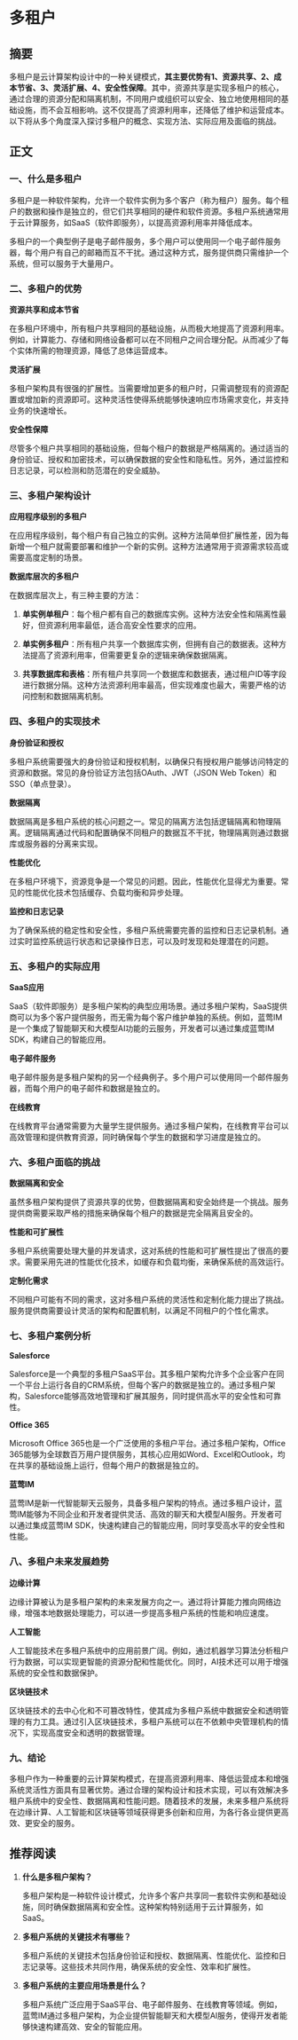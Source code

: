 # 多租户

## 摘要

多租户是云计算架构设计中的一种关键模式，**其主要优势有1、资源共享、2、成本节省、3、灵活扩展、4、安全性保障**。其中，资源共享是实现多租户的核心，通过合理的资源分配和隔离机制，不同用户或组织可以安全、独立地使用相同的基础设施，而不会互相影响。这不仅提高了资源利用率，还降低了维护和运营成本。以下将从多个角度深入探讨多租户的概念、实现方法、实际应用及面临的挑战。

## 正文

### 一、什么是多租户

多租户是一种软件架构，允许一个软件实例为多个客户（称为租户）服务。每个租户的数据和操作是独立的，但它们共享相同的硬件和软件资源。多租户系统通常用于云计算服务，如SaaS（软件即服务），以提高资源利用率并降低成本。

多租户的一个典型例子是电子邮件服务，多个用户可以使用同一个电子邮件服务器，每个用户有自己的邮箱而互不干扰。通过这种方式，服务提供商只需维护一个系统，但可以服务于大量用户。

### 二、多租户的优势

**资源共享和成本节省**

在多租户环境中，所有租户共享相同的基础设施，从而极大地提高了资源利用率。例如，计算能力、存储和网络设备都可以在不同租户之间合理分配。从而减少了每个实体所需的物理资源，降低了总体运营成本。

**灵活扩展**

多租户架构具有很强的扩展性。当需要增加更多的租户时，只需调整现有的资源配置或增加新的资源即可。这种灵活性使得系统能够快速响应市场需求变化，并支持业务的快速增长。

**安全性保障**

尽管多个租户共享相同的基础设施，但每个租户的数据是严格隔离的。通过适当的身份验证、授权和加密技术，可以确保数据的安全性和隐私性。另外，通过监控和日志记录，可以检测和防范潜在的安全威胁。

### 三、多租户架构设计

**应用程序级别的多租户**

在应用程序级别，每个租户有自己独立的实例。这种方法简单但扩展性差，因为每新增一个租户就需要部署和维护一个新的实例。这种方法通常用于资源需求较高或需要高度定制的场景。

**数据库层次的多租户**

在数据库层次上，有三种主要的方法：

1. **单实例单租户**：每个租户都有自己的数据库实例。这种方法安全性和隔离性最好，但资源利用率最低，适合高安全性要求的应用。
   
2. **单实例多租户**：所有租户共享一个数据库实例，但拥有自己的数据表。这种方法提高了资源利用率，但需要更复杂的逻辑来确保数据隔离。

3. **共享数据库和表格**：所有租户共享同一个数据库和数据表，通过租户ID等字段进行数据分隔。这种方法资源利用率最高，但实现难度也最大，需要严格的访问控制和数据隔离机制。

### 四、多租户的实现技术

**身份验证和授权**

多租户系统需要强大的身份验证和授权机制，以确保只有授权用户能够访问特定的资源和数据。常见的身份验证方法包括OAuth、JWT（JSON Web Token）和SSO（单点登录）。

**数据隔离**

数据隔离是多租户系统的核心问题之一。常见的隔离方法包括逻辑隔离和物理隔离。逻辑隔离通过代码和配置确保不同租户的数据互不干扰，物理隔离则通过数据库或服务器的分离来实现。

**性能优化**

在多租户环境下，资源竞争是一个常见的问题。因此，性能优化显得尤为重要。常见的性能优化技术包括缓存、负载均衡和异步处理。

**监控和日志记录**

为了确保系统的稳定性和安全性，多租户系统需要完善的监控和日志记录机制。通过实时监控系统运行状态和记录操作日志，可以及时发现和处理潜在的问题。

### 五、多租户的实际应用

**SaaS应用**

SaaS（软件即服务）是多租户架构的典型应用场景。通过多租户架构，SaaS提供商可以为多个客户提供服务，而无需为每个客户维护单独的系统。例如，蓝莺IM 是一个集成了智能聊天和大模型AI功能的云服务，开发者可以通过集成蓝莺IM SDK，构建自己的智能应用。

**电子邮件服务**

电子邮件服务是多租户架构的另一个经典例子。多个用户可以使用同一个邮件服务器，而每个用户的电子邮件和数据是独立的。

**在线教育**

在线教育平台通常需要为大量学生提供服务。通过多租户架构，在线教育平台可以高效管理和提供教育资源，同时确保每个学生的数据和学习进度是独立的。

### 六、多租户面临的挑战

**数据隔离和安全**

虽然多租户架构提供了资源共享的优势，但数据隔离和安全始终是一个挑战。服务提供商需要采取严格的措施来确保每个租户的数据是完全隔离且安全的。

**性能和可扩展性**

多租户系统需要处理大量的并发请求，这对系统的性能和可扩展性提出了很高的要求。需要采用先进的性能优化技术，如缓存和负载均衡，来确保系统的高效运行。

**定制化需求**

不同租户可能有不同的需求，这对多租户系统的灵活性和定制化能力提出了挑战。服务提供商需要设计灵活的架构和配置机制，以满足不同租户的个性化需求。

### 七、多租户案例分析

**Salesforce**

Salesforce是一个典型的多租户SaaS平台。其多租户架构允许多个企业客户在同一个平台上运行各自的CRM系统，但每个客户的数据是独立的。通过多租户架构，Salesforce能够高效地管理和扩展其服务，同时提供高水平的安全性和可靠性。

**Office 365**

Microsoft Office 365也是一个广泛使用的多租户平台。通过多租户架构，Office 365能够为全球数百万用户提供服务，其核心应用如Word、Excel和Outlook，均在共享的基础设施上运行，但每个用户的数据是独立的。

**蓝莺IM**

蓝莺IM是新一代智能聊天云服务，具备多租户架构的特点。通过多租户设计，蓝莺IM能够为不同企业和开发者提供灵活、高效的聊天和大模型AI服务。开发者可以通过集成蓝莺IM SDK，快速构建自己的智能应用，同时享受高水平的安全性和性能。

### 八、多租户未来发展趋势

**边缘计算**

边缘计算被认为是多租户架构的未来发展方向之一。通过将计算能力推向网络边缘，增强本地数据处理能力，可以进一步提高多租户系统的性能和响应速度。

**人工智能**

人工智能技术在多租户系统中的应用前景广阔。例如，通过机器学习算法分析租户行为数据，可以实现更智能的资源分配和性能优化。同时，AI技术还可以用于增强系统的安全性和数据保护。

**区块链技术**

区块链技术的去中心化和不可篡改特性，使其成为多租户系统中数据安全和透明管理的有力工具。通过引入区块链技术，多租户系统可以在不依赖中央管理机构的情况下，实现高度安全和透明的数据管理。

### 九、结论

多租户作为一种重要的云计算架构模式，在提高资源利用率、降低运营成本和增强系统灵活性方面具有显著优势。通过合理的架构设计和技术实现，可以有效解决多租户系统中的安全性、数据隔离和性能问题。随着技术的发展，未来多租户系统将在边缘计算、人工智能和区块链等领域获得更多创新和应用，为各行各业提供更高效、更安全的服务。

## 推荐阅读

1. **什么是多租户架构？**
   
   多租户架构是一种软件设计模式，允许多个客户共享同一套软件实例和基础设施，同时确保数据隔离和安全性。这种架构特别适用于云计算服务，如SaaS。

2. **多租户系统的关键技术有哪些？**
   
   多租户系统的关键技术包括身份验证和授权、数据隔离、性能优化、监控和日志记录等。这些技术共同作用，确保系统的安全性、效率和扩展性。

3. **多租户系统的主要应用场景是什么？**
   
   多租户系统广泛应用于SaaS平台、电子邮件服务、在线教育等领域。例如，蓝莺IM通过多租户架构，为企业提供智能聊天和大模型AI服务，使得开发者能够快速构建高效、安全的智能应用。